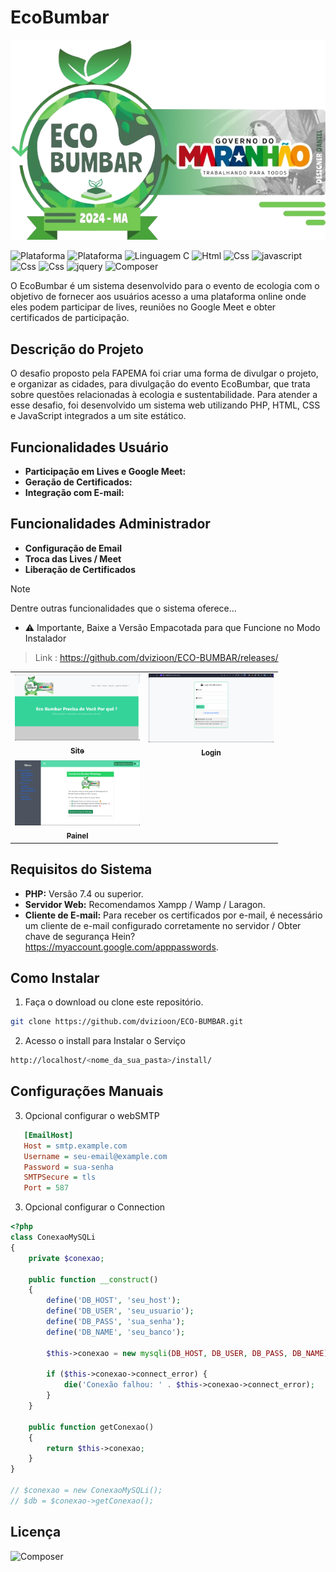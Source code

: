 # EcoBumbar

<img src="./Assets/Logo.png" alt="Logo do Evento">

![Plataforma](https://img.shields.io/badge/plataforma-linux-orange)
![Plataforma](https://img.shields.io/badge/plataforma-windows-blue)
![Linguagem C](https://img.shields.io/badge/linguagem-PHP-purple)
![Html](https://img.shields.io/badge/linguagem_Marcação-html-red)
![Css](https://img.shields.io/badge/linguagem_Estilo-Css-red)
![javascript](https://img.shields.io/badge/linguagem-Javascript-yellow)
![Css](https://img.shields.io/badge/Framework_Estilo-Bulma-green)
![Css](https://img.shields.io/badge/Framework_Estilo-Bootstrap-purple)
![jquery](https://img.shields.io/badge/Libs-Jquery-yellow)
![Composer](https://img.shields.io/badge/Libs-Composer-yellow)

O EcoBumbar é um sistema desenvolvido para o evento de ecologia com o objetivo de fornecer aos usuários acesso a uma plataforma online onde eles podem participar de lives, reuniões no Google Meet e obter certificados de participação.

## Descrição do Projeto

O desafio proposto pela FAPEMA foi criar uma forma de divulgar o projeto, e organizar as cidades, para divulgação do evento EcoBumbar, que trata sobre questões relacionadas à ecologia e sustentabilidade. Para atender a esse desafio, foi desenvolvido um sistema web utilizando PHP, HTML, CSS e JavaScript integrados a um site estático.

## Funcionalidades Usuário

- **Participação em Lives e Google Meet:**
- **Geração de Certificados:**
- **Integração com E-mail:**

## Funcionalidades Administrador
- **Configuração de Email**
- **Troca das Lives / Meet**
- **Liberação de Certificados**
>[!NOTE] 
Dentre outras funcionalidades que o sistema oferece...

- ⚠️ Importante, Baixe a Versão Empacotada para que Funcione no Modo Instalador 
> Link : https://github.com/dvizioon/ECO-BUMBAR/releases/

<table>
  <tr>
    <td align="center">
      <a href="#" >
      <img src="./screenshots/01.png" width=200 alt="screenshots"/>
        <br>
        <sub>
          <b>Site</b>
        </sub>
      </a>
    </td>
    <td align="center">
      <a href="#" >
      <img src="./screenshots/02.png" width="200px;"   alt="screenshots"/>
        <br>
        <sub>
          <b>Login</b>
        </sub>
      </a>
    </td>
  </tr>
    <tr>
    <td align="center">
      <a href="#" >
      <img src="./screenshots/03.png" width=200 alt="imgAngueraBook"/>
        <br>
        <sub>
          <b>Painel</b>
        </sub>
      </a>
    </td>

  </tr>

</table>


## Requisitos do Sistema

- **PHP:** Versão 7.4 ou superior.
- **Servidor Web:** Recomendamos Xampp / Wamp / Laragon.
- **Cliente de E-mail:** Para receber os certificados por e-mail, é necessário um cliente de e-mail configurado corretamente no servidor / Obter chave de segurança Hein? https://myaccount.google.com/apppasswords.

## Como Instalar

1. Faça o download ou clone este repositório.
```sh
git clone https://github.com/dvizioon/ECO-BUMBAR.git
```
2. Acesso o install para Instalar o Serviço
```bash
http://localhost/<nome_da_sua_pasta>/install/
```

## Configurações Manuais
3. Opcional configurar o webSMTP
```ini
   [EmailHost]
   Host = smtp.example.com
   Username = seu-email@example.com
   Password = sua-senha
   SMTPSecure = tls
   Port = 587
```

3. Opcional configurar o Connection

```php
<?php
class ConexaoMySQLi
{
    private $conexao;

    public function __construct()
    {
        define('DB_HOST', 'seu_host');
        define('DB_USER', 'seu_usuario');
        define('DB_PASS', 'sua_senha');
        define('DB_NAME', 'seu_banco');

        $this->conexao = new mysqli(DB_HOST, DB_USER, DB_PASS, DB_NAME);

        if ($this->conexao->connect_error) {
            die('Conexão falhou: ' . $this->conexao->connect_error);
        }
    }

    public function getConexao()
    {
        return $this->conexao;
    }
}

// $conexao = new ConexaoMySQLi();
// $db = $conexao->getConexao();


```


## Licença
![Composer](https://img.shields.io/badge/License-Mit-yellow)
